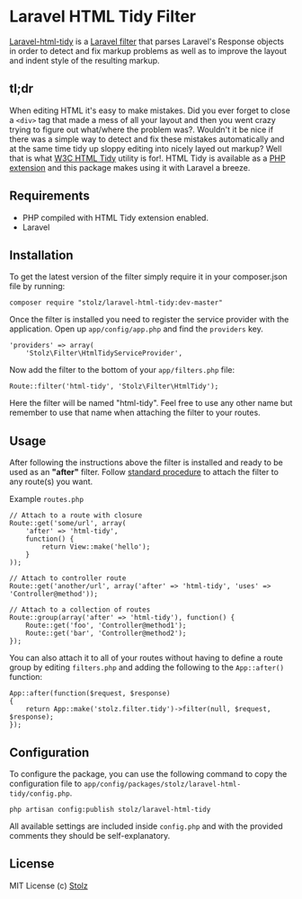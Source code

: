 # Laravel HTML Tidy Filter

[Laravel-html-tidy](https://github.com/Stolz/laravel-html-tidy) is a [Laravel filter](http://laravel.com/docs/routing#route-filters) that parses Laravel's Response objects in order to detect and fix markup problems as well as to improve the layout and indent style of the resulting markup.

## tl;dr
When editing HTML it's easy to make mistakes. Did you ever forget to close a `<div>` tag that made a mess of all your layout and then you went crazy trying to figure out what/where the problem was?. Wouldn't it be nice if there was a simple way to detect and fix these mistakes automatically and at the same time tidy up sloppy editing into nicely layed out markup? Well that is what [W3C HTML Tidy](http://www.w3.org/People/Raggett/tidy/) utility is for!. HTML Tidy is available as a [PHP extension](http://www.php.net/manual/en/book.tidy.php) and this package makes using it with Laravel a breeze.


## Requirements

- PHP compiled with HTML Tidy extension enabled.
- Laravel

## Installation

To get the latest version of the filter simply require it in your composer.json file by running:

	composer require "stolz/laravel-html-tidy:dev-master"

Once the filter is installed you need to register the service provider with the application. Open up `app/config/app.php` and find the `providers` key.

	'providers' => array(
		'Stolz\Filter\HtmlTidyServiceProvider',

Now add the filter to the bottom of your `app/filters.php` file:

	Route::filter('html-tidy', 'Stolz\Filter\HtmlTidy');

Here the filter will be named "html-tidy". Feel free to use any other name but remember to use that name when attaching the filter to your routes.


## Usage

After following the instructions above the filter is installed and ready to be used as an **"after"** filter. Follow [standard procedure](http://laravel.com/docs/routing#route-filters) to attach the filter to any route(s) you want.

Example `routes.php`

	// Attach to a route with closure
	Route::get('some/url', array(
		'after' => 'html-tidy',
		function() {
			return View::make('hello');
		}
	));

	// Attach to controller route
	Route::get('another/url', array('after' => 'html-tidy', 'uses' => 'Controller@method'));

	// Attach to a collection of routes
	Route::group(array('after' => 'html-tidy'), function() {
		Route::get('foo', 'Controller@method1');
		Route::get('bar', 'Controller@method2');
	});

You can also attach it to all of your routes without having to define a route group by editing `filters.php` and adding the following to the `App::after()` function:

	App::after(function($request, $response)
	{
		return App::make('stolz.filter.tidy')->filter(null, $request, $response);
	});


## Configuration

To configure the package, you can use the following command to copy the configuration file to `app/config/packages/stolz/laravel-html-tidy/config.php`.

	php artisan config:publish stolz/laravel-html-tidy

All available settings are included inside `config.php` and with the provided comments they should be self-explanatory.

## License

MIT License
(c) [Stolz](https://github.com/Stolz)
